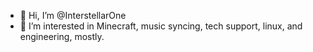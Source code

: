 - 👋 Hi, I’m @InterstellarOne
- 👀 I’m interested in Minecraft, music syncing, tech support, linux, and engineering, mostly.

<!---
InterstellarOne/InterstellarOne is a ✨ special ✨ repository because its `README.md` (this file) appears on your GitHub profile.
You can click the Preview link to take a look at your changes.
--->
